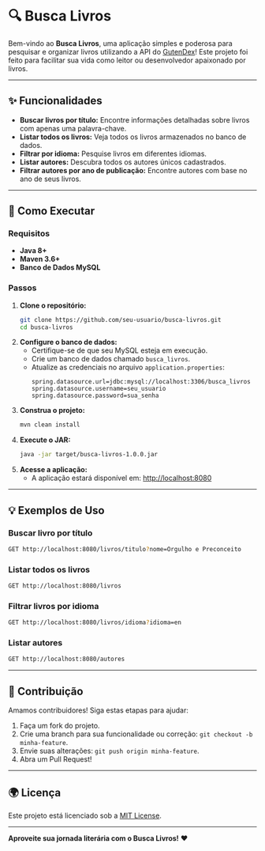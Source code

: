 # 🔍 Busca Livros

Bem-vindo ao **Busca Livros**, uma aplicação simples e poderosa para pesquisar e organizar livros utilizando a API do [GutenDex](https://gutendex.com/)! Este projeto foi feito para facilitar sua vida como leitor ou desenvolvedor apaixonado por livros.

---

## ✨ Funcionalidades
- **Buscar livros por título:** Encontre informações detalhadas sobre livros com apenas uma palavra-chave.
- **Listar todos os livros:** Veja todos os livros armazenados no banco de dados.
- **Filtrar por idioma:** Pesquise livros em diferentes idiomas.
- **Listar autores:** Descubra todos os autores únicos cadastrados.
- **Filtrar autores por ano de publicação:** Encontre autores com base no ano de seus livros.

---

## 🚀 Como Executar

### Requisitos
- **Java 8+**
- **Maven 3.6+**
- **Banco de Dados MySQL**

### Passos
1. **Clone o repositório:**
   ```bash
   git clone https://github.com/seu-usuario/busca-livros.git
   cd busca-livros
   ```
2. **Configure o banco de dados:**
    - Certifique-se de que seu MySQL esteja em execução.
    - Crie um banco de dados chamado `busca_livros`.
    - Atualize as credenciais no arquivo `application.properties`:
      ```properties
      spring.datasource.url=jdbc:mysql://localhost:3306/busca_livros
      spring.datasource.username=seu_usuario
      spring.datasource.password=sua_senha
      ```
3. **Construa o projeto:**
   ```bash
   mvn clean install
   ```
4. **Execute o JAR:**
   ```bash
   java -jar target/busca-livros-1.0.0.jar
   ```
5. **Acesse a aplicação:**
    - A aplicação estará disponível em: [http://localhost:8080](http://localhost:8080)

---

## 💡 Exemplos de Uso
### Buscar livro por título
```bash
GET http://localhost:8080/livros/titulo?nome=Orgulho e Preconceito
```
### Listar todos os livros
```bash
GET http://localhost:8080/livros
```
### Filtrar livros por idioma
```bash
GET http://localhost:8080/livros/idioma?idioma=en
```
### Listar autores
```bash
GET http://localhost:8080/autores
```

---

## 🎨 Contribuição
Amamos contribuidores! Siga estas etapas para ajudar:
1. Faça um fork do projeto.
2. Crie uma branch para sua funcionalidade ou correção: `git checkout -b minha-feature`.
3. Envie suas alterações: `git push origin minha-feature`.
4. Abra um Pull Request!

---

## 🌍 Licença
Este projeto está licenciado sob a [MIT License](LICENSE).

---

**Aproveite sua jornada literária com o Busca Livros!** ❤️

